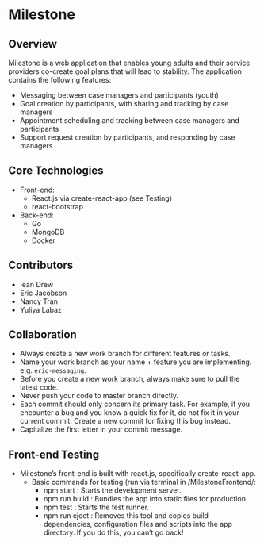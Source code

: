 # Milestone

## Overview

Milestone is a web application that enables young adults and their service providers co-create goal plans that will lead to stability. The application contains the following features:
* Messaging between case managers and participants (youth)
* Goal creation by participants, with sharing and tracking by case managers
* Appointment scheduling and tracking between case managers and participants
* Support request creation by participants, and responding by case managers

## Core Technologies
* Front-end:
	* React.js via create-react-app (see Testing)
	* react-bootstrap
* Back-end:
	* Go
	* MongoDB
	* Docker

## Contributors

* Iean Drew
* Eric Jacobson
* Nancy Tran
* Yuliya Labaz

## Collaboration

* Always create a new work branch for different features or tasks.
* Name your work branch as your name + feature you are implementing. e.g. `eric-messaging`.
* Before you create a new work branch, always make sure to pull the latest code.
* Never push your code to master branch directly.
* Each commit should only concern its primary task. For example, if you encounter a bug and you know
  a quick fix for it, do not fix it in your current commit. Create a new commit for fixing this bug
  instead.
* Capitalize the first letter in your commit message.

## Front-end Testing
* Milestone’s front-end is built with react.js, specifically create-react-app.
	* Basic commands for testing (run via terminal in /MilestoneFrontend/:
		* npm start : Starts the development server.
		* npm run build : Bundles the app into static files for production
		* npm test : Starts the test runner.
		* npm run eject : Removes this tool and copies build dependencies, configuration files and scripts into the app directory. If you do this, you can’t go back!